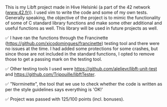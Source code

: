 This is my Libft project made in Hive Helsinki (a part of the 42 network (www.42.fr)). I used vim to write the code and some of my own tests. Generally speaking, the objective of the project is to mimic the functionality of some of C standard library functions and make some other additional and useful functions as well. This library will be used in future projects as well.

✅ I have ran the functions through the Francinette (https://github.com/xicodomingues/francinette) testing tool and there were no issues at the time. I had added some protections for some crashes, but since those are not included in the standard functions, I opted to remove those to get a passing mark on the testing tool.

✅ Other testing tools I used were https://github.com/alelievr/libft-unit-test and https://github.com/Tripouille/libftTester.

✅ "Norminette", the tool that we use to check whether the code is written as per the style guidelines says everything is 'OK!'


✅ Project was passed with 125/100 points (incl. bonuses).
